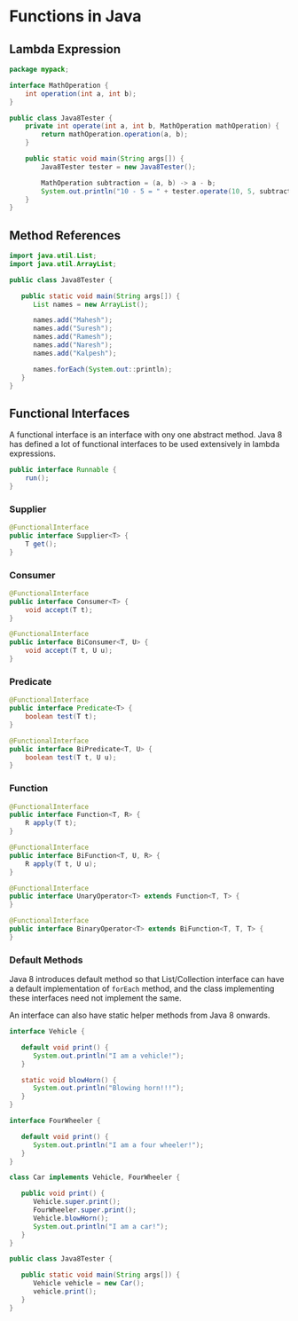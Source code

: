 # Functions in Java

## Lambda Expression

```java
package mypack;

interface MathOperation {
    int operation(int a, int b);
}

public class Java8Tester {
    private int operate(int a, int b, MathOperation mathOperation) {
        return mathOperation.operation(a, b);
    }

    public static void main(String args[]) {
        Java8Tester tester = new Java8Tester();

        MathOperation subtraction = (a, b) -> a - b;
        System.out.println("10 - 5 = " + tester.operate(10, 5, subtraction));
    }
}
```


## Method References

```java
import java.util.List;
import java.util.ArrayList;

public class Java8Tester {

   public static void main(String args[]) {
      List names = new ArrayList();

      names.add("Mahesh");
      names.add("Suresh");
      names.add("Ramesh");
      names.add("Naresh");
      names.add("Kalpesh");

      names.forEach(System.out::println);
   }
}
```


## Functional Interfaces

A functional interface is an interface with ony one abstract method. Java 8 has defined a lot of functional interfaces to be used extensively in lambda expressions.

```java
public interface Runnable {
    run();
}
```

### Supplier

```java
@FunctionalInterface
public interface Supplier<T> {
    T get();
}
```


### Consumer

```java
@FunctionalInterface
public interface Consumer<T> {
    void accept(T t);
}

@FunctionalInterface
public interface BiConsumer<T, U> {
    void accept(T t, U u);
}
```

### Predicate

```java
@FunctionalInterface
public interface Predicate<T> {
    boolean test(T t);
}

@FunctionalInterface
public interface BiPredicate<T, U> {
    boolean test(T t, U u);
}
```

### Function

```java
@FunctionalInterface
public interface Function<T, R> {
    R apply(T t);
}

@FunctionalInterface
public interface BiFunction<T, U, R> {
    R apply(T t, U u);
}

@FunctionalInterface
public interface UnaryOperator<T> extends Function<T, T> {
}

@FunctionalInterface
public interface BinaryOperator<T> extends BiFunction<T, T, T> {
}
```


### Default Methods

Java 8 introduces default method so that List/Collection interface can have a default implementation of `forEach` method, and the class implementing these interfaces need not implement the same.

An interface can also have static helper methods from Java 8 onwards.

```java
interface Vehicle {

   default void print() {
      System.out.println("I am a vehicle!");
   }

   static void blowHorn() {
      System.out.println("Blowing horn!!!");
   }
}

interface FourWheeler {

   default void print() {
      System.out.println("I am a four wheeler!");
   }
}

class Car implements Vehicle, FourWheeler {

   public void print() {
      Vehicle.super.print();
      FourWheeler.super.print();
      Vehicle.blowHorn();
      System.out.println("I am a car!");
   }
}

public class Java8Tester {

   public static void main(String args[]) {
      Vehicle vehicle = new Car();
      vehicle.print();
   }
}
```